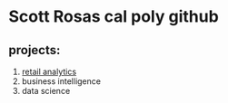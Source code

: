 # Scott Rosas cal poly github
## projects:

1. [retail analytics](https://Linkmehere.com)
2. business intelligence
3. data science 
